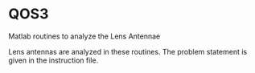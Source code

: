 # QOS3
Matlab routines to analyze the Lens Antennae

Lens antennas are analyzed in these routines. The problem statement is given in the instruction file.
